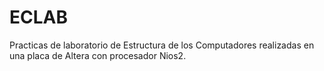 # ECLAB
Practicas de laboratorio de Estructura de los Computadores realizadas en una placa de Altera con procesador Nios2.
